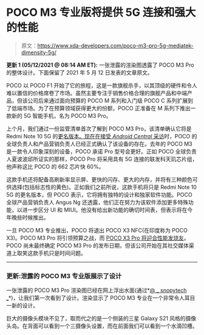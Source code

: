 # POCO M3 专业版将提供 5G 连接和强大的性能

> 原文：<https://www.xda-developers.com/poco-m3-pro-5g-mediatek-dimensity-5g/>

**更新 1 (05/12/2021 @ 08:14 AM ET):** 一张泄露的渲染图透露了 POCO M3 Pro 的整体设计。下面保留了 2021 年 5 月 12 日发表的文章原文。

POCO 以 POCO F1 开始了它的旅程，这是一款旗舰杀手，以其顶级的硬件和令人难以置信的价格席卷了市场。虽然主要专注于销售价格合理的旗舰产品和中端产品，但该公司后来通过面向预算的 POCO M 系列和入门级 POCO C 系列扩展到了低端市场。为了在预算领域获得更大的份额，POCO 正准备在 M 系列下推出一款新的 5G 智能手机，名为 POCO M3 Pro。

上个月，我们通过一份监管清单首次了解到 POCO M3 Pro，该清单确认它将是 Redmi Note 10 5G 的[更名版本。现在在](https://www.xda-developers.com/poco-m3-pro-5g-rebranded-version-xiaomi-redmi-note-10-5g/)[接受 *Android Central* 采访](https://www.androidcentral.com/poco-m3-pro-5g-interview)时，POCO 的全球负责人和产品营销负责人已经正式确认了该设备的存在。去年的 POCO M3 是一款令人印象深刻的设备，POCO 承诺 Pro 型号会更好。正如 POCO 全球负责人夏波波邱所证实的那样，POCO Pro 将采用具有 5G 连接的联发科天玑芯片组，他声称这比 POCO 的 662 芯片快 60%。

这款手机还将配备高刷新率显示屏、更快的闪存、更大的内存，并将有三种颜色可供选择(包括标志性的黄色)。正如我们之前所说，这款手机将只是 Redmi Note 10 5G 的更名版本，但 POCO 表示，它将拥有独特的设计和独家软件功能。POCO 全球产品营销负责人 Angus Ng 还透露，他们正在努力为该软件添加更多特殊功能，以进一步区分 UI 和 MIUI。他没有给出新功能的确切时间表，但表示将在今年晚些时候推出。

一旦 POCO M3 专业推出，POCO 将退出 POCO X3 NFC(在印度称为 POCO X3)。POCO M3 Pro 将引领预算之战，而 [POCO X3 Pro 将迎合性能发烧友](https://www.xda-developers.com/poco-x3-pro-review/)。POCO 尚未最终确定 POCO M3 Pro 的发布日期，但该公司开始在其社交媒体渠道上取笑这款手机只是时间问题。

* * *

### 更新:泄露的 POCO M3 专业版展示了设计

一张泄露的 POCO M3 Pro 渲染图已经在网上浮出水面(通过*[@ _ snopytech _](https://twitter.com/_snoopytech_/status/1392429940247777282)*)，让我们第一次看到了设计。渲染显示了 POCO M3 专业在一个非常令人耳目一新的设计。

巨大的摄像头模块不见了，取而代之的是一个侧装的三星 Galaxy S21 风格的摄像头岛。在背面可以看到一个三摄像头设置，而在前面我们可以看到一个水滴凹槽。